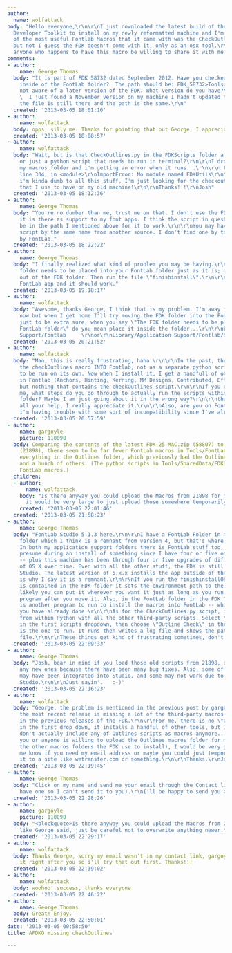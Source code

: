 ```yaml
---
author:
  name: wolfattack
body: "Hello everyone,\r\n\r\nI just downloaded the latest build of the Adobe Font
  Developer Toolkit to install on my newly reformatted machine and I'm having a problem...\r\n\r\nOne
  of the most useful Fontlab Macros that it came with was the CheckOutlines macro,
  but not I guess the FDK doesn't come with it, only as an osx tool.\r\n\r\nWould
  anyone who happens to have this macro be willing to share it with me?\r\n\r\nThanks!\r\nJosh"
comments:
- author:
    name: George Thomas
  body: "It is part of FDK 58732 dated September 2012. Have you checked the FDK folder
    inside of the FontLab folder?  The path should be: FDK_58732>Tools>SharedData>FDKScripts>CheckOutlines.py\r\n\r\nI'm
    not aware of a later version of the FDK. What version do you have?\r\n\r\n::edit::
    \  I just found a November version on my machine I hadn't updated to yet, but
    the file is still there and the path is the same.\r\n"
  created: '2013-03-05 18:01:16'
- author:
    name: wolfattack
  body: opps, silly me. Thanks for pointing that out George, I appreciate it.
  created: '2013-03-05 18:08:57'
- author:
    name: wolfattack
  body: "Wait, but is that CheckOutlines.py in the FDKScripts folder a Fontlab Macro
    or just a python script that needs to run in terminal?\r\n\r\nI dropped it into
    my macros folder and i'm getting an error when it runs...\r\n\r\n File \"<string>\",
    line 334, in <module>\r\nImportError: No module named FDKUtils\r\n\r\n\r\nSorry
    i'm kinda dumb to all this stuff, I'm just looking for the checkoutlines macro
    that I use to have on my old machine!\r\n\r\nThanks!!!\r\nJosh"
  created: '2013-03-05 18:12:36'
- author:
    name: George Thomas
  body: "You're no dumber than me, trust me on that. I don't use the FDK by itself;
    it is there as support to my font apps. I think the script in question needs to
    be in the path I mentioned above for it to work.\r\n\r\nYou may have had another
    script by the same name from another source. I don't find one by that name supplied
    by FontLab."
  created: '2013-03-05 18:22:22'
- author:
    name: George Thomas
  body: "I finally realized what kind of problem you may be having.\r\n\r\nThe FDK
    folder needs to be placed into your FontLab folder just as it is; don't move anything
    out of the FDK folder. Then run the file \"finishinstall\".\r\n\r\nRestart your
    FontLab app and it should work."
  created: '2013-03-05 19:18:17'
- author:
    name: wolfattack
  body: "Awesome, thanks George, I think that is my problem. I'm away from my computer
    now but when I get home I'll try moving the FDK folder into the Fontlab folder.\r\n\r\nAlso,
    just to be extra sure, when you say \"The FDK folder needs to be placed into your
    FontLab folder\" do you mean place it inside the folder...\r\n\r\nLibrary/Application
    Support/Fontlab     \r\nor\r\nLibrary/Application Support/Fontlab/Studio 5\r\n\r\nThanks!\r\nJosh"
  created: '2013-03-05 20:21:52'
- author:
    name: wolfattack
  body: "Man, this is really frustrating, haha.\r\n\r\nIn the past, the FDK installed
    the checkOutlines macro INTO Fontlab, not as a separate python script that needs
    to be run on its own. Now when I install it, I get a handfull of other Macro sets
    in Fontlab (Anchors, Hinting, Kerning, MM Designs, Contributed, Effects, Export),
    but nothing that contains the checkOutlines script.\r\n\r\nIf you don't mind humoring
    me, what steps do you go through to actually run the scripts within the Tools/SharedData/FDKScripts
    folder? Maybe I am just going about it in the wrong way?\r\n\r\nthanks again for
    all your help, I really appreciate it.\r\n\r\nAlso, are you on Fontlab 5.1 ? Maybe
    i'm having trouble with some sort of incompatibility since I've already updated?"
  created: '2013-03-05 20:57:59'
- author:
    name: gargoyle
    picture: 110090
  body: Comparing the contents of the latest FDK-25-MAC.zip (58807) to one from 2009
    (21898), there seem to be far fewer FontLab macros in Tools/FontLab/Macros, including
    everything in the Outlines folder, which previously had the Outline Check macro
    and a bunch of others. (The python scripts in Tools/SharedData/FDKScripts aren't
    FontLab macros.)
  children:
  - author:
      name: wolfattack
    body: "Is there anyway you could upload the Macros from 21898 for me? I doubt
      it would be very large to just upload those somewhere temporarily.\r\n\r\nThanks!!!"
    created: '2013-03-05 22:01:46'
  created: '2013-03-05 21:58:23'
- author:
    name: George Thomas
  body: "FontLab Studio 5.1.3 here.\r\n\r\nI have a FontLab Folder in my Applications
    folder which I think is a remnant from version 4, but that's where the FDK is.
    In both my application support folders there is FontLab stuff too, put there I
    presume during an install of something since I have four or five of their apps
    -- plus this machine has been through four or five upgrades of differing versions
    of OS X over time. Even with all the other stuff, the FDK is still in Applications>FontLab
    Studio. The latest version of 5.x.x installs the app outside of that folder which
    is why I say it is a remnant.\r\n\r\nIf you run the finishinstallOSX program that
    is contained in the FDK folder it sets the environment path to the FDK so very
    likely you can put it wherever you want it just as long as you run that little
    program after you move it. Also, in the FontLab folder in the FDK Tools folder
    is another program to run to install the macros into FontLab -- which it appears
    you have already done.\r\n\r\nAs for the CheckOutlines.py script, it is accessible
    from within Python with all the other third-party scripts. Select \"Outlines\"
    in the first scripts dropdown, then choose \"Outline Check\" in the second; it
    is the one to run. It runs then writes a log file and shows the path to the log
    file.\r\n\r\nThese things get kind of frustrating sometimes, don't they?   :-)\r\n\r\n"
  created: '2013-03-05 22:09:33'
- author:
    name: George Thomas
  body: "Josh, bear in mind if you load those old scripts from 21898, don't overwrite
    any new ones because there have been many bug fixes. Also, some of the scripts
    may have been integrated into Studio, and some may not work due to changes in
    Studio.\r\n\r\nJust sayin'.   :-)"
  created: '2013-03-05 22:16:23'
- author:
    name: wolfattack
  body: "George, the problem is mentioned in the previous post by gargoyle . Basically,
    the most recent release is missing a lot of the third-party macros that were present
    in the previous releases of the FDK.\r\n\r\nFor me, there is no \"Outlines\" choice
    in the first drop down, it installs a handful of other tools, but I guess they
    don't actually include any of Outlines scripts as macros anymore...\r\n\r\nIf
    you or anyone is willing to upload the Outlines macros folder for me (and maybe
    the other macros folders the FDK use to install), I would be very grateful! Let
    me know if you need my email address or maybe you could just temporary upload
    it to a site like wetransfer.com or something.\r\n\r\nThanks.\r\nJosh"
  created: '2013-03-05 22:19:45'
- author:
    name: George Thomas
  body: "Click on my name and send me your email through the Contact link (yours doesn't
    have one so I can't send it to you).\r\nI'll be happy to send you all those files."
  created: '2013-03-05 22:28:26'
- author:
    name: gargoyle
    picture: 110090
  body: "<blockquote>Is there anyway you could upload the Macros from 21898 for me?</blockquote>\r\nSure\u2014
    like George said, just be careful not to overwrite anything newer.\r\nhttp://dl.dropbox.com/u/118821/FDK-21898-FontLab.zip"
  created: '2013-03-05 22:29:17'
- author:
    name: wolfattack
  body: Thanks George, sorry my email wasn't in my contact link, gargoyle uploaded
    it right after you so i'll try that out first. Thanks!!!
  created: '2013-03-05 22:39:02'
- author:
    name: wolfattack
  body: woohoo! success, thanks everyone
  created: '2013-03-05 22:46:22'
- author:
    name: George Thomas
  body: Great! Enjoy.
  created: '2013-03-05 22:50:01'
date: '2013-03-05 00:58:50'
title: AFDKO missing checkOutlines

---
```

